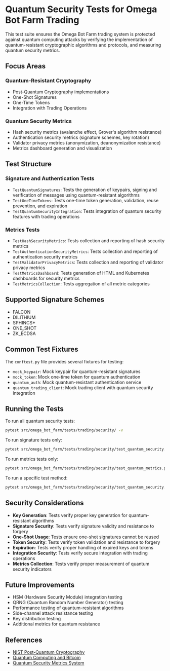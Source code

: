 # Quantum Security Tests for Omega Bot Farm Trading

This test suite ensures the Omega Bot Farm trading system is protected against quantum computing attacks by verifying the implementation of quantum-resistant cryptographic algorithms and protocols, and measuring quantum security metrics.

## Focus Areas

### Quantum-Resistant Cryptography

- Post-Quantum Cryptography implementations
- One-Shot Signatures
- One-Time Tokens
- Integration with Trading Operations

### Quantum Security Metrics

- Hash security metrics (avalanche effect, Grover's algorithm resistance)
- Authentication security metrics (signature schemes, key rotation)
- Validator privacy metrics (anonymization, deanonymization resistance)
- Metrics dashboard generation and visualization

## Test Structure

### Signature and Authentication Tests

- `TestQuantumSignatures`: Tests the generation of keypairs, signing and verification of messages using quantum-resistant algorithms
- `TestOneTimeTokens`: Tests one-time token generation, validation, reuse prevention, and expiration
- `TestQuantumSecurityIntegration`: Tests integration of quantum security features with trading operations

### Metrics Tests

- `TestHashSecurityMetrics`: Tests collection and reporting of hash security metrics
- `TestAuthenticationSecurityMetrics`: Tests collection and reporting of authentication security metrics  
- `TestValidatorPrivacyMetrics`: Tests collection and reporting of validator privacy metrics
- `TestMetricsDashboard`: Tests generation of HTML and Kubernetes dashboards for security metrics
- `TestMetricsCollection`: Tests aggregation of all metric categories

## Supported Signature Schemes

- FALCON
- DILITHIUM
- SPHINCS+
- ONE_SHOT
- ZK_ECDSA

## Common Test Fixtures

The `conftest.py` file provides several fixtures for testing:

- `mock_keypair`: Mock keypair for quantum-resistant signatures
- `mock_token`: Mock one-time token for quantum authentication
- `quantum_auth`: Mock quantum-resistant authentication service
- `quantum_trading_client`: Mock trading client with quantum security integration

## Running the Tests

To run all quantum security tests:

```bash
pytest src/omega_bot_farm/tests/trading/security/ -v
```

To run signature tests only:

```bash
pytest src/omega_bot_farm/tests/trading/security/test_quantum_security.py::TestQuantumSignatures -v
```

To run metrics tests only:

```bash
pytest src/omega_bot_farm/tests/trading/security/test_quantum_metrics.py -v
```

To run a specific test method:

```bash
pytest src/omega_bot_farm/tests/trading/security/test_quantum_security.py::TestQuantumSignatures::test_sign_and_verify_one_shot -v
```

## Security Considerations

- **Key Generation**: Tests verify proper key generation for quantum-resistant algorithms
- **Signature Security**: Tests verify signature validity and resistance to forgery  
- **One-Shot Usage**: Tests ensure one-shot signatures cannot be reused
- **Token Security**: Tests verify token validation and resistance to forgery
- **Expiration**: Tests verify proper handling of expired keys and tokens
- **Integration Security**: Tests verify secure integration with trading operations
- **Metrics Collection**: Tests verify proper measurement of quantum security indicators

## Future Improvements

- HSM (Hardware Security Module) integration testing
- QRNG (Quantum Random Number Generator) testing
- Performance testing of quantum-resistant algorithms
- Side-channel attack resistance testing
- Key distribution testing
- Additional metrics for quantum resistance

## References

- [NIST Post-Quantum Cryptography](https://csrc.nist.gov/Projects/post-quantum-cryptography)
- [Quantum Computing and Bitcoin](https://en.bitcoin.it/wiki/Quantum_computing_and_Bitcoin)
- [Quantum Security Metrics System](../../../../../../BOOK/QUANTUM_SECURITY_METRICS_SYSTEM.md)
